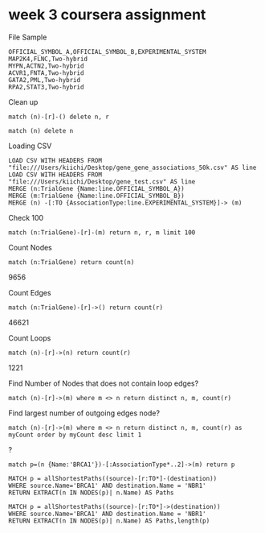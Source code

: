 # week 3 coursera assignment

File Sample

```
OFFICIAL_SYMBOL_A,OFFICIAL_SYMBOL_B,EXPERIMENTAL_SYSTEM
MAP2K4,FLNC,Two-hybrid
MYPN,ACTN2,Two-hybrid
ACVR1,FNTA,Two-hybrid
GATA2,PML,Two-hybrid
RPA2,STAT3,Two-hybrid
```

Clean up

```
match (n)-[r]-() delete n, r
```

```
match (n) delete n
```


Loading CSV

```
LOAD CSV WITH HEADERS FROM "file:///Users/kiichi/Desktop/gene_gene_associations_50k.csv" AS line
LOAD CSV WITH HEADERS FROM "file:///Users/kiichi/Desktop/gene_test.csv" AS line
MERGE (n:TrialGene {Name:line.OFFICIAL_SYMBOL_A})
MERGE (m:TrialGene {Name:line.OFFICIAL_SYMBOL_B})
MERGE (n) -[:TO {AssociationType:line.EXPERIMENTAL_SYSTEM}]-> (m)
```



Check 100

```
match (n:TrialGene)-[r]-(m) return n, r, m limit 100
```

Count Nodes

```
match (n:TrialGene) return count(n)
```
9656

Count Edges

```
match (n:TrialGene)-[r]->() return count(r)
```

46621

Count Loops

```
match (n)-[r]->(n) return count(r)
```

1221

Find Number of Nodes that does not contain loop edges?
```
match (n)-[r]->(m) where m <> n return distinct n, m, count(r)
```

Find largest number of outgoing edges node?
```
match (n)-[r]->(m) where m <> n return distinct n, m, count(r) as myCount order by myCount desc limit 1
```

?
```
match p=(n {Name:'BRCA1'})-[:AssociationType*..2]->(m) return p
```

```
MATCH p = allShortestPaths((source)-[r:TO*]-(destination))
WHERE source.Name='BRCA1' AND destination.Name = 'NBR1'
RETURN EXTRACT(n IN NODES(p)| n.Name) AS Paths
```

```
MATCH p = allShortestPaths((source)-[r:TO*]->(destination))
WHERE source.Name='BRCA1' AND destination.Name = 'NBR1' 
RETURN EXTRACT(n IN NODES(p)| n.Name) AS Paths,length(p)
```











